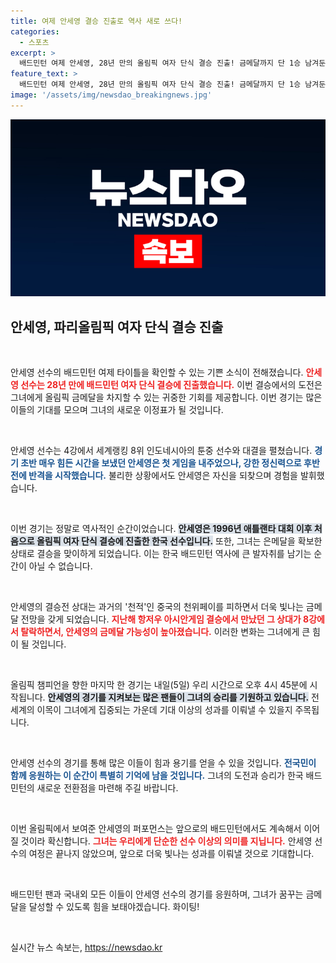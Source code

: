 ```yaml
---
title: 여제 안세영 결승 진출로 역사 새로 쓰다!
categories:
  - 스포츠
excerpt: >
  배드민턴 여제 안세영, 28년 만의 올림픽 여자 단식 결승 진출! 금메달까지 단 1승 남겨둔 그녀의 멋진 역전극을 놓치지 마세요!
feature_text: >
  배드민턴 여제 안세영, 28년 만의 올림픽 여자 단식 결승 진출! 금메달까지 단 1승 남겨둔 그녀의 멋진 역전극을 놓치지 마세요!
image: '/assets/img/newsdao_breakingnews.jpg'
---
```


<p><img src="/assets/img/newsdao_breakingnews.jpg" alt="bookingtag 속보" /></p>

<h2 data-ke-size="size26">안세영, 파리올림픽 여자 단식 결승 진출</h2>

<p data-ke-size="size16">&nbsp;</p>

<p>안세영 선수의 배드민턴 여제 타이틀을 확인할 수 있는 기쁜 소식이 전해졌습니다. <b><span style="color: #ee2323;">안세영 선수는 28년 만에 배드민턴 여자 단식 결승에 진출했습니다.</span></b> 이번 결승에서의 도전은 그녀에게 올림픽 금메달을 차지할 수 있는 귀중한 기회를 제공합니다. 이번 경기는 많은 이들의 기대를 모으며 그녀의 새로운 이정표가 될 것입니다. </p>

<p data-ke-size="size16">&nbsp;</p>

<p>안세영 선수는 4강에서 세계랭킹 8위 인도네시아의 툰중 선수와 대결을 펼쳤습니다. <b><span style="color: #1a5490;">경기 초반 매우 힘든 시간을 보냈던 안세영은 첫 게임을 내주었으나, 강한 정신력으로 후반전에 반격을 시작했습니다.</span></b> 불리한 상황에서도 안세영은 자신을 되찾으며 경험을 발휘했습니다. </p>

<p data-ke-size="size16">&nbsp;</p>

<p>이번 경기는 정말로 역사적인 순간이었습니다. <b><span style="background-color: #21538527;">안세영은 1996년 애틀랜타 대회 이후 처음으로 올림픽 여자 단식 결승에 진출한 한국 선수입니다.</span></b> 또한, 그녀는 은메달을 확보한 상태로 결승을 맞이하게 되었습니다. 이는 한국 배드민턴 역사에 큰 발자취를 남기는 순간이 아닐 수 없습니다.</p>

<p data-ke-size="size16">&nbsp;</p>

<p>안세영의 결승전 상대는 과거의 '천적'인 중국의 천위페이를 피하면서 더욱 빛나는 금메달 전망을 갖게 되었습니다. <b><span style="color: #ee2323;">지난해 항저우 아시안게임 결승에서 만났던 그 상대가 8강에서 탈락하면서, 안세영의 금메달 가능성이 높아졌습니다.</span></b> 이러한 변화는 그녀에게 큰 힘이 될 것입니다.</p>

<p data-ke-size="size16">&nbsp;</p>

<p>올림픽 챔피언을 향한 마지막 한 경기는 내일(5일) 우리 시간으로 오후 4시 45분에 시작됩니다. <b><span style="background-color: #21538527;">안세영의 경기를 지켜보는 많은 팬들이 그녀의 승리를 기원하고 있습니다.</span></b> 전 세계의 이목이 그녀에게 집중되는 가운데 기대 이상의 성과를 이뤄낼 수 있을지 주목됩니다.</p>

<p data-ke-size="size16">&nbsp;</p>

<p>안세영 선수의 경기를 통해 많은 이들이 힘과 용기를 얻을 수 있을 것입니다. <b><span style="color: #1a5490;">전국민이 함께 응원하는 이 순간이 특별히 기억에 남을 것입니다.</span></b> 그녀의 도전과 승리가 한국 배드민턴의 새로운 전환점을 마련해 주길 바랍니다. </p>

<p data-ke-size="size16">&nbsp;</p>

<p>이번 올림픽에서 보여준 안세영의 퍼포먼스는 앞으로의 배드민턴에서도 계속해서 이어질 것이라 확신합니다. <b><span style="color: #ee2323;">그녀는 우리에게 단순한 선수 이상의 의미를 지닙니다.</span></b> 안세영 선수의 여정은 끝나지 않았으며, 앞으로 더욱 빛나는 성과를 이뤄낼 것으로 기대합니다. </p>

<p data-ke-size="size16">&nbsp;</p>

<p>배드민턴 팬과 국내외 모든 이들이 안세영 선수의 경기를 응원하며, 그녀가 꿈꾸는 금메달을 달성할 수 있도록 힘을 보태야겠습니다. 화이팅! </p>

<p data-ke-size="size16">&nbsp;</p>
실시간 뉴스 속보는, <a href="https://newsdao.kr" rel="dofollow">https://newsdao.kr</a>


